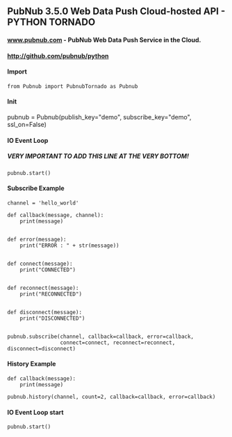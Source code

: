 ## PubNub 3.5.0 Web Data Push Cloud-hosted API - PYTHON TORNADO
#### www.pubnub.com - PubNub Web Data Push Service in the Cloud. 
#### http://github.com/pubnub/python

#### Import
```
from Pubnub import PubnubTornado as Pubnub
```

#### Init
pubnub = Pubnub(publish_key="demo", subscribe_key="demo", ssl_on=False)


#### IO Event Loop
##### VERY IMPORTANT TO ADD THIS LINE AT THE VERY BOTTOM!

```
pubnub.start()
```

#### Subscribe Example
```
channel = 'hello_world'

def callback(message, channel):
    print(message)


def error(message):
    print("ERROR : " + str(message))


def connect(message):
    print("CONNECTED")


def reconnect(message):
    print("RECONNECTED")


def disconnect(message):
    print("DISCONNECTED")


pubnub.subscribe(channel, callback=callback, error=callback,
                 connect=connect, reconnect=reconnect, disconnect=disconnect)
```

#### History Example
```
def callback(message):
    print(message)

pubnub.history(channel, count=2, callback=callback, error=callback)
```


#### IO Event Loop start
```
pubnub.start()
```